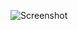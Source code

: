 ![Screenshot](https://raw.githubusercontent.com/Cryakl/Ultimate-RAT-Collection/refs/heads/main/CyberGate/CyberGate%20v3.4.2.2%20Cracked%20by%20The%20Old%20Warrior/Screenshot.png)
